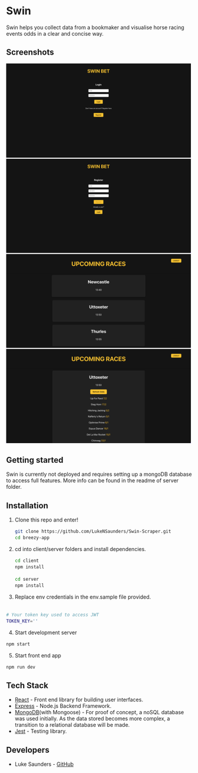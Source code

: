 # Swin

Swin helps you collect data from a bookmaker and visualise horse racing events odds in a clear and concise way.

## Screenshots

<p >
  <img src="client/src/assets/login.png" width = 500 />
  <img src="client/src/assets/register.png" width = 500 />
  <img src="client/src/assets/races.png" width = 500 />
  <img src="client/src/assets/odds.png" width = 500 />
</p>

## Getting started

Swin is currently not deployed and requires setting up a mongoDB database to access full features. More info can be found in the readme of server folder. 


## Installation

1. Clone this repo and enter!

   ```bash
   git clone https://github.com/LukeNSaunders/Swin-Scraper.git
   cd breezy-app
   ```

2. cd into client/server folders and install dependencies.

   ```bash
   cd client 
   npm install
   
   cd server 
   npm install
   ```
  

3. Replace env credentials in the env.sample file provided. 
```bash 

# Your token key used to access JWT 
TOKEN_KEY=''

```

4. Start development server

```bash 
npm start 
```
5. Start front end app 
```bash 
npm run dev 
```


## Tech Stack

* [React](https://github.com/facebook/react) -  Front end library for building user interfaces. 
* [Express](https://github.com/auth0/nextjs-auth0) - Node.js Backend Framework. 
* [MongoDB](https://github.com/mongodb)(with Mongoose) - For proof of concept, a noSQL database was used initially. As the data stored becomes more complex, a transition to a relational database will be made.
* [Jest](https://github.com/facebook/jest) - Testing library. 

## Developers

* Luke Saunders - [GitHub](https://github.com/LukeNSaunders)
